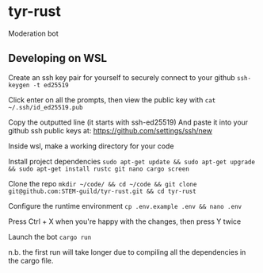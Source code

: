 # tyr-rust
Moderation bot

## Developing on WSL
Create an ssh key pair for yourself to securely connect to your github
`ssh-keygen -t ed25519`

Click enter on all the prompts, then view the public key with
`cat ~/.ssh/id_ed25519.pub`

Copy the outputted line (it starts with ssh-ed25519) 
And paste it into your github ssh public keys at: https://github.com/settings/ssh/new

Inside wsl, make a working directory for your code

Install project dependencies
`sudo apt-get update && sudo apt-get upgrade && sudo apt-get install rustc git nano cargo screen`

Clone the repo
`mkdir ~/code/ && cd ~/code && git clone git@github.com:STEM-guild/tyr-rust.git && cd tyr-rust`

Configure the runtime environment
`cp .env.example .env && nano .env`

Press Ctrl + X when you're happy with the changes, then press Y twice

Launch the bot
`cargo run`

n.b. the first run will take longer due to compiling all the dependencies in the cargo file.
